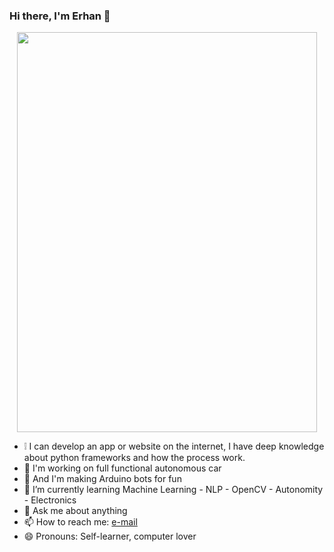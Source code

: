 
### Hi there, I'm Erhan 👋

<p align="center">
  <img width="480" height="640" src="https://erhan-namli.github.io/assets/img/480.jpg">
</p>

- :grey_exclamation: I can develop an app or website on the internet, I have deep knowledge about python frameworks and how the process work.
- 🔭 I'm working on full functional autonomous car  
- 🤙  And I'm making Arduino bots for fun 
- 🌱 I’m currently learning Machine Learning - NLP - OpenCV - Autonomity - Electronics
- 💬 Ask me about anything
- 📫 How to reach me: [e-mail](erhan_namli@outlook.com)
- 😄 Pronouns: Self-learner, computer lover
